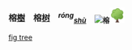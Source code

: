 ### 榕[樹]()　榕[树]()　*<sup>**róng**</sup><sub>[shù]()</sub>*　<sub><img height=30 alt=榕 src="https://lessesity.com/language/img/fruits/fig.svg"><img height=30 alt=树 src="https://raw.githubusercontent.com/googlefonts/noto-emoji/main/svg/emoji_u1f333.svg"></sub>
[fig tree](https://www.google.com/search?tbm=isch&q=fig%20tree)





